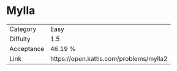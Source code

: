 # Mylla

<table>
    <tr>
        <td>Category</td>
        <td>Easy</td>
    </tr>
    <tr>
        <td>Diffulty</td>
        <td>1.5</td>
    </tr>
    <tr>
        <td>Acceptance</td>
        <td>46.19 %</td>
    </tr>
    <tr>
        <td>Link</td>
        <td>https://open.kattis.com/problems/mylla2</td>
    </tr>
</table>